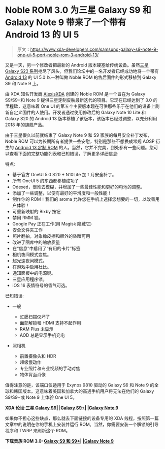 # Noble ROM 3.0 为三星 Galaxy S9 和 Galaxy Note 9 带来了一个带有 Android 13 的 UI 5

> 原文：<https://www.xda-developers.com/samsung-galaxy-s9-note-9-one-ui-5-port-noble-rom-3-android-13/>

又是一天，另一个修改者把最新的 Android 版本硬塞给传统设备。虽然[三星 Galaxy S23 系列](https://www.xda-developers.com/samsung-galaxy-s23/)抢尽了风头，但我们论坛中的一名开发者已经成功地将一个带有 [Android 13](https://www.xda-developers.com/android-13/) 的 UI 5.0 以一种叫做 Noble ROM 的售后固件的形式移植到 Galaxy S9 和 Note 9 上。

由 XDA 知名开发商 [AlexisXDA](https://forum.xda-developers.com/m/alexisxda.6114446/) 创建的 Noble ROM 是一个旨在为 Galaxy S9/S9+和 Note 9 提供三星定制皮肤最新迭代的项目。它现在已经达到了 3.0 的里程碑，这意味着 One UI 的第五个主要版本现在可供那些乐于在他们的设备上刷新自定义固件的人使用。开发者通过使用修改后的 Galaxy Note 10 Lite 和 Galaxy S20 的 Android 13 版本移植了该版本，该版本已经过调整，以充分利用 2018 年的旗舰产品。

由于三星很久以前就结束了 Galaxy Note 9 和 S9 家族的每月安全补丁发布，Noble ROM 可以为长期所有者提供一些安慰，特别是那些不想换成常规 AOSP 衍生的 [Android 13 定制 ROM](https://www.xda-developers.com/android-13-custom-rom-list/) 的人。当然，它并不完美，到处都有一些问题。您可以查看下面的完整功能列表和已知错误，了解更多详细信息:

特点:

*   基于官方 OneUI 5.0 S20 + N10Lite 加 1 月安全补丁。
*   所有 OneUI 5 的东西都移植成功了
*   Odexed，很难去模糊，并增加了一些最佳性能和更好的电池的调整。
*   添加了一些调整，以便有最好的平滑度和一般性能！
*   制作你的 ROM！我们的 aroma 允许您在手机上选择您想要的一切，以改善用户体验！
*   可重新映射的 Bixby 按钮
*   禁用 RMM 锁。
*   Google Pay 正在工作(用 Magisk 隐藏它)
*   安全文件夹工作
*   照片翻拍，对象橡皮擦和额外的昏暗可用
*   改进了图库中的缩放质量
*   在“信息”中启用了“有用的卡片”标签
*   相机夜间模式变焦。
*   超光速夜间模式。
*   在游戏中启用杜比。
*   通知面板中的电源键。
*   三星应用程序锁。
*   iOS 16 表情符号的香气可选。

已知错误:

*   一般
    *   虹膜扫描仪坏了
    *   面部解锁和 HDMI 支持不起作用
    *   RAM Plus 未显示
    *   AOD 总是显示手机充电

*   照相机
    *   前置摄像头和 HDR
    *   超级慢动作
    *   专业照片和专业视频的手动对焦
    *   物体背面肖像

值得注意的是，该端口仅适用于 Exynos 9810 驱动的 Galaxy S9 和 Note 9 的全球和韩国版本。这意味着美国和加拿大的高通手机用户将无法在他们的 Galaxy S9/S9+或 Note 9 上体验 One UI 5。

**XDA 论坛:[三星 Galaxy S9](https://forum.xda-developers.com/c/samsung-galaxy-s9.7408/)| |[Galaxy S9+](https://forum.xda-developers.com/c/samsung-galaxy-s9.7530/)| |[Galaxy Note 9](https://forum.xda-developers.com/c/samsung-galaxy-note-9.8012/)**

如果你不担心这些缺点，那么就去下面链接的设备专用的 XDA 线程，按照第一篇文章中的说明在你的手机上安装并运行 ROM。当然，你需要安装一个解锁的引导程序和 TWRP 来刷新这个 ROM。

**下载贵族 ROM 3.0: [Galaxy S9 和 S9+](https://forum.xda-developers.com/t/4253997/)| |[Galaxy Note 9](https://forum.xda-developers.com/t/4244747/)**